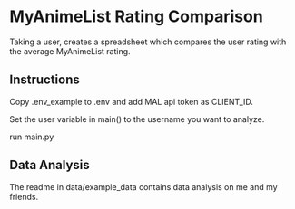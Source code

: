 # MyAnimeList Rating Comparison
Taking a user, creates a spreadsheet which compares
the user rating with the average MyAnimeList rating.

## Instructions
Copy .env_example to .env and add MAL api token as CLIENT_ID.

Set the user variable in main() to the username you want to analyze.

run main.py

## Data Analysis
The readme in data/example_data contains data analysis on me and my friends.
